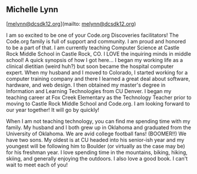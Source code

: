 ## Michelle Lynn
[melynn@dcsdk12.org](mailto: melynn@dcsdk12.org)I am so excited to be one of your Code.org Discoveries facilitators! The Code.org family is full of support and community. I am proud and honored to be a part of that. I am currently teaching Computer Science at Castle Rock Middle School in Castle Rock, CO. I LOVE the inquiring minds in middle school! A quick synopsis of how I got here… I began my working life as a clinical dietitian (weird huh?) but soon became the hospital computer expert. When my husband and I moved to Colorado, I started working for a computer training company and there I learned a great deal about software, hardware, and web design. I then obtained my master's degree in Information and Learning Technologies from CU Denver. I began my teaching career at Fox Creek Elementary as the Technology Teacher prior to moving to Castle Rock Middle School and Code.org. I am looking forward to our year together! It will go by quickly!

When I am not teaching technology, you can find me spending time with my family. My husband and I both grew up in Oklahoma and graduated from the University of Oklahoma. We are avid college football fans! (BOOMER!!) We have two sons. My oldest is at CU headed into his senior-ish year and my youngest will be following him to Boulder (or virtually as the case may be) for his freshman year. I love spending time in the mountains, biking, hiking, skiing, and generally enjoying the outdoors. I also love a good book. I can't wait to meet each of you!